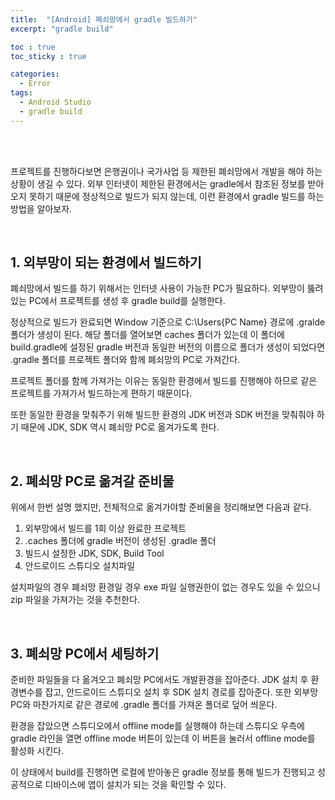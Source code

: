 ```yaml
---
title:  "[Android] 폐쇠망에서 gradle 빌드하기"
excerpt: "gradle build"

toc : true
toc_sticky : true

categories:
  - Error
tags: 
  - Android Studio
  - gradle build
---
```


<br/><br/>


프로젝트를 진행하다보면 은행권이나 국가사업 등 제한된 폐쇠망에서 개발을 해야 하는 상황이 생길 수 있다.
외부 인터넷이 제한된 환경에서는 gradle에서 참조된 정보를 받아오지 못하기 때문에 정상적으로 빌드가 되지 않는데, 이런 환경에서 gradle 빌드를 하는 방법을 알아보자.

<br/>


## 1. 외부망이 되는 환경에서 빌드하기

폐쇠망에서 빌드를 하기 위해서는 인터넷 사용이 가능한 PC가 필요하다. 외부망이 뚫려 있는 PC에서 프로젝트를 생성 후 gradle build를 실행한다.

정상적으로 빌드가 완료되면 Window 기준으로 C:\Users\{PC Name} 경로에 .gralde 폴더가 생성이 된다. 해당 폴더를 열어보면 caches 폴더가 있는데 이 폴더에 build.gradle에 설정된 gradle 버전과 동일한 버전의 이름으로 폴더가 생성이 되었다면 .gradle 폴더를 프로젝트 폴더와 함께 폐쇠망의 PC로 가져간다.

프로젝트 폴더를 함께 가져가는 이유는 동일한 환경에서 빌드를 진행해야 하므로 같은 프로젝트를 가져가서 빌드하는게 편하기 때문이다.

또한 동일한 환경을 맞춰주기 위해 빌드한 환경의 JDK 버전과 SDK 버전을 맞춰줘야 하기 때문에 JDK, SDK 역시 폐쇠망 PC로 옮겨가도록 한다.

<br/>

## 2. 폐쇠망 PC로 옮겨갈 준비물

위에서 한번 설명 했지만, 전체적으로 옮겨가야할 준비물을 정리해보면 다음과 같다.

1. 외부망에서 빌드를 1회 이상 완료한 프로젝트
2. .caches 폴더에 gradle 버전이 생성된 .gradle 폴더
3. 빌드시 설정한 JDK, SDK, Build Tool
4. 안드로이드 스튜디오 설치파일

설치파일의 경우 폐쇠망 환경일 경우 exe 파일 실행권한이 없는 경우도 있을 수 있으니 zip 파일을 가져가는 것을 추천한다.

<br/>

## 3. 폐쇠망 PC에서 세팅하기

준비한 파일들을 다 옮겨오고 폐쇠망 PC에서도 개발환경을 잡아준다. JDK 설치 후 환경변수를 잡고, 안드로이드 스튜디오 설치 후 SDK 설치 경로를 잡아준다. 또한 외부망 PC와 마찬가지로 같은 경로에 .gradle 폴더를 가져온 폴더로 덮어 씌운다.

환경을 잡았으면 스튜디오에서 offline mode를 실행해야 하는데 스튜디오 우측에 gradle 라인을 열면 offline mode 버튼이 있는데 이 버튼을 눌러서 offline mode를 활성화 시킨다.

이 상태에서 build를 진행하면 로컬에 받아놓은 gradle 정보를 통해 빌드가 진행되고 성공적으로 디바이스에 앱이 설치가 되는 것을 확인할 수 있다.